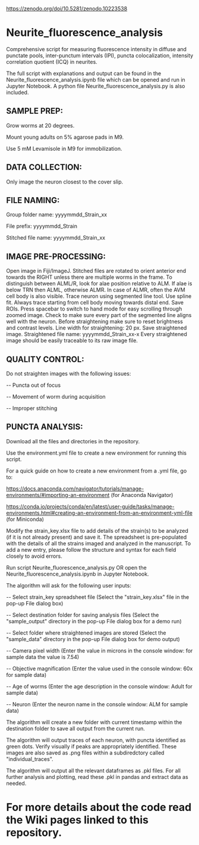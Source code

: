 https://zenodo.org/doi/10.5281/zenodo.10223538

# Neurite_fluorescence_analysis
Comprehensive script for measuring fluorescence intensity in diffuse and punctate pools, inter-punctum intervals (IPI), puncta colocalization, intensity correlation quotient (ICQ) in neurites.

The full script with explanations and output can be found in the Neurite_fluorescence_analysis.ipynb file which can be opened and run in Jupyter Notebook.
A python file Neurite_fluorescence_analysis.py is also included.

## SAMPLE PREP:

Grow worms at 20 degrees. 

Mount young adults on 5% agarose pads in M9.

Use 5 mM Levamisole in M9 for immobilization.


## DATA COLLECTION: 

Only image the neuron closest to the cover slip. 


## FILE NAMING:

Group folder name: yyyymmdd_Strain_xx

File prefix: yyyymmdd_Strain

Stitched file name: yyyymmdd_Strain_xx


## IMAGE PRE-PROCESSING: 

Open image in Fiji/ImageJ. Stitched files are rotated to orient anterior end towards the RIGHT unless there are multiple worms in the frame. To distinguish between ALML/R, look for alae position relative to ALM. If alae is below TRN then ALML, otherwise ALMR. In case of ALMR, often the AVM cell body is also visible. Trace neuron using segmented line tool. Use spline fit. Always trace starting from cell body moving towards distal end. Save ROIs. Press spacebar to switch to hand mode for easy scrolling through zoomed image. Check to make sure every part of the segmented line aligns well with the neuron. Before straightening make sure to reset brightness and contrast levels. Line width for straightening: 20 px. Save straightened image. Straightened file name: yyyymmdd_Strain_xx-x Every straightened image should be easily traceable to its raw image file.


## QUALITY CONTROL: 

Do not straighten images with the following issues:

-- Puncta out of focus

-- Movement of worm during acquisition

-- Improper stitching


## PUNCTA ANALYSIS: 

Download all the files and directories in the repository.

Use the environment.yml file to create a new environment for running this script. 

  For a quick guide on how to create a new environment from a .yml file, go to:

  https://docs.anaconda.com/navigator/tutorials/manage-environments/#importing-an-environment (for Anaconda Navigator)

  https://conda.io/projects/conda/en/latest/user-guide/tasks/manage-environments.html#creating-an-environment-from-an-environment-yml-file (for Miniconda)

Modify the strain_key.xlsx file to add details of the strain(s) to be analyzed (if it is not already present) and save it. The spreadsheet is pre-populated with the details of all the strains imaged and analyzed in the manuscript. To add a new entry, please follow the structure and syntax for each field closely to avoid errors. 

Run script Neurite_fluorescence_analysis.py OR open the Neurite_fluorescence_analysis.ipynb in Jupyter Notebook.

The algorithm will ask for the following user inputs:

-- Select strain_key spreadsheet file (Select the "strain_key.xlsx" file in the pop-up File dialog box)

-- Select destination folder for saving analysis files (Select the "sample_output" directory in the pop-up File dialog box for a demo run)

-- Select folder where straightened images are stored (Select the "sample_data" directory in the pop-up File dialog box for demo output)

-- Camera pixel width (Enter the value in microns in the console window: for sample data the value is 7.54)

-- Objective magnification (Enter the value used in the console window: 60x for sample data)

-- Age of worms (Enter the age description in the console window: Adult for sample data)

-- Neuron (Enter the neuron name in the console window: ALM for sample data)

The algorithm will create a new folder with current timestamp within the destination folder to save all output from the current run.

The algorithm will output traces of each neuron, with puncta identified as green dots. Verify visually if peaks are appropriately identified. These images are also saved as .png files within a subdiredctory called "individual_traces".

The algorithm will output all the relevant dataframes as .pkl files. For all further analysis and plotting, read these .pkl in pandas and extract data as needed.

# For more details about the code read the Wiki pages linked to this repository.
